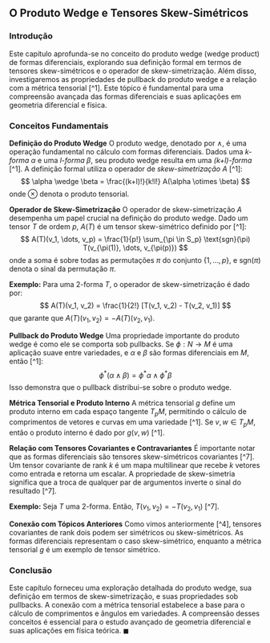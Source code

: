 ## O Produto Wedge e Tensores Skew-Simétricos

### Introdução
Este capítulo aprofunda-se no conceito do produto wedge (wedge product) de formas diferenciais, explorando sua definição formal em termos de tensores skew-simétricos e o operador de skew-simetrização. Além disso, investigaremos as propriedades de pullback do produto wedge e a relação com a métrica tensorial [^1]. Este tópico é fundamental para uma compreensão avançada das formas diferenciais e suas aplicações em geometria diferencial e física.

### Conceitos Fundamentais

**Definição do Produto Wedge**
O produto wedge, denotado por $\wedge$, é uma operação fundamental no cálculo com formas diferenciais. Dados uma *k-forma* $\alpha$ e uma *l-forma* $\beta$, seu produto wedge resulta em uma *(k+l)-forma* [^1]. A definição formal utiliza o operador de *skew-simetrização* $A$ [^1]:
$$
\alpha \wedge \beta = \frac{(k+l)!}{k!l!} A(\alpha \otimes \beta)
$$
onde $\otimes$ denota o produto tensorial.

**Operador de Skew-Simetrização**
O operador de skew-simetrização $A$ desempenha um papel crucial na definição do produto wedge. Dado um tensor $T$ de ordem $p$, $A(T)$ é um tensor skew-simétrico definido por [^1]:
$$
A(T)(v_1, \dots, v_p) = \frac{1}{p!} \sum_{\pi \in S_p} \text{sgn}(\pi) T(v_{\pi(1)}, \dots, v_{\pi(p)})
$$
onde a soma é sobre todas as permutações $\pi$ do conjunto $\{1, \dots, p\}$, e $\text{sgn}(\pi)$ denota o sinal da permutação $\pi$.

**Exemplo:**
Para uma 2-forma $T$, o operador de skew-simetrização é dado por:
$$
A(T)(v_1, v_2) = \frac{1}{2!} [T(v_1, v_2) - T(v_2, v_1)]
$$
que garante que $A(T)(v_1, v_2) = -A(T)(v_2, v_1)$.

**Pullback do Produto Wedge**
Uma propriedade importante do produto wedge é como ele se comporta sob pullbacks. Se $\phi: N \to M$ é uma aplicação suave entre variedades, e $\alpha$ e $\beta$ são formas diferenciais em $M$, então [^1]:
$$
\phi^*(\alpha \wedge \beta) = \phi^*\alpha \wedge \phi^*\beta
$$
Isso demonstra que o pullback distribui-se sobre o produto wedge.

**Métrica Tensorial e Produto Interno**
A métrica tensorial $g$ define um produto interno em cada espaço tangente $T_pM$, permitindo o cálculo de comprimentos de vetores e curvas em uma variedade [^1]. Se $v, w \in T_pM$, então o produto interno é dado por $g(v, w)$ [^1].

**Relação com Tensores Covariantes e Contravariantes**
É importante notar que as formas diferenciais são tensores skew-simétricos covariantes [^7]. Um tensor covariante de rank $k$ é um mapa multilinear que recebe $k$ vetores como entrada e retorna um escalar. A propriedade de skew-simetria significa que a troca de qualquer par de argumentos inverte o sinal do resultado [^7].

**Exemplo:**
Seja $T$ uma 2-forma. Então, $T(v_1, v_2) = -T(v_2, v_1)$ [^7].

**Conexão com Tópicos Anteriores**
Como vimos anteriormente [^4], tensores covariantes de rank dois podem ser simétricos ou skew-simétricos. As formas diferenciais representam o caso skew-simétrico, enquanto a métrica tensorial $g$ é um exemplo de tensor simétrico.

### Conclusão

Este capítulo forneceu uma exploração detalhada do produto wedge, sua definição em termos de skew-simetrização, e suas propriedades sob pullbacks. A conexão com a métrica tensorial estabelece a base para o cálculo de comprimentos e ângulos em variedades. A compreensão desses conceitos é essencial para o estudo avançado de geometria diferencial e suas aplicações em física teórica. $\blacksquare$
<!-- END -->